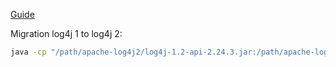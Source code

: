 [Guide](https://cwiki.apache.org/confluence/display/KAFKA/KIP-653%3A+Upgrade+log4j+to+log4j2)

Migration log4j 1 to log4j 2: 
```sh
java -cp "/path/apache-log4j2/log4j-1.2-api-2.24.3.jar:/path/apache-log4j2/log4j-core-2.24.3.jar:/path/apache-log4j2/log4j-api-2.24.3.jar" org.apache/log4j/config.Log4j1ConfigurationConverter -i=log4j.properties -o=log4j2.xml
```
